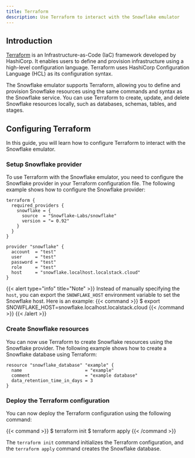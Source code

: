 ```yaml
---
title: Terraform
description: Use Terraform to interact with the Snowflake emulator
---
```




## Introduction

[Terraform](https://terraform.io/) is an Infrastructure-as-Code (IaC) framework developed by HashiCorp. It enables users to define and provision infrastructure using a high-level configuration language. Terraform uses HashiCorp Configuration Language (HCL) as its configuration syntax.

The Snowflake emulator supports Terraform, allowing you to define and provision Snowflake resources using the same commands and syntax as the Snowflake service. You can use Terraform to create, update, and delete Snowflake resources locally, such as databases, schemas, tables, and stages.

## Configuring Terraform

In this guide, you will learn how to configure Terraform to interact with the Snowflake emulator.

### Setup Snowflake provider

To use Terraform with the Snowflake emulator, you need to configure the Snowflake provider in your Terraform configuration file. The following example shows how to configure the Snowflake provider:

```hcl
terraform {
  required_providers {
    snowflake = {
      source  = "Snowflake-Labs/snowflake"
      version = "= 0.92"
    }
  }
}

provider "snowflake" {
  account  = "test"
  user     = "test"
  password = "test"
  role     = "test"
  host     = "snowflake.localhost.localstack.cloud"
}
```

{{< alert type="info" title="Note" >}}
Instead of manually specifying the `host`, you can export the `SNOWFLAKE_HOST` environment variable to set the Snowflake host. Here is an example:
{{< command >}}
$ export SNOWFLAKE_HOST=snowflake.localhost.localstack.cloud
{{< /command >}}
{{< /alert >}}

### Create Snowflake resources

You can now use Terraform to create Snowflake resources using the Snowflake provider. The following example shows how to create a Snowflake database using Terraform:

```hcl
resource "snowflake_database" "example" {
  name                        = "example"
  comment                     = "example database"
  data_retention_time_in_days = 3
}
```

### Deploy the Terraform configuration

You can now deploy the Terraform configuration using the following command:

{{< command >}}
$ terraform init
$ terraform apply
{{< /command >}}

The `terraform init` command initializes the Terraform configuration, and the `terraform apply` command creates the Snowflake database.